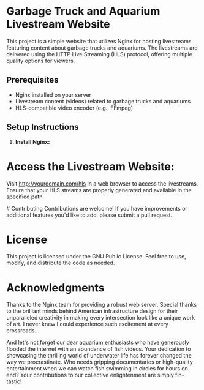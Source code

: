 # Garbage Truck and Aquarium Livestream Website

This project is a simple website that utilizes Nginx for hosting livestreams featuring content about garbage trucks and aquariums. The livestreams are delivered using the HTTP Live Streaming (HLS) protocol, offering multiple quality options for viewers.

## Prerequisites
- Nginx installed on your server
- Livestream content (videos) related to garbage trucks and aquariums
- HLS-compatible video encoder (e.g., FFmpeg)

## Setup Instructions

1. **Install Nginx:**
   


# Access the Livestream Website:
Visit http://yourdomain.com/hls in a web browser to access the livestreams. Ensure that your HLS streams are properly generated and available in the specified path.

# Contributing
Contributions are welcome! If you have improvements or additional features you'd like to add, please submit a pull request.

# License
This project is licensed under the GNU Public License. Feel free to use, modify, and distribute the code as needed.

# Acknowledgments
Thanks to the Nginx team for providing a robust web server.
Special thanks to the brilliant minds behind American infrastructure design for their unparalleled creativity in making every intersection look like a unique work of art. I never knew I could experience such excitement at every crossroads.

And let's not forget our dear aquarium enthusiasts who have generously flooded the internet with an abundance of fish videos. Your dedication to showcasing the thrilling world of underwater life has forever changed the way we procrastinate. Who needs gripping documentaries or high-quality entertainment when we can watch fish swimming in circles for hours on end? Your contributions to our collective enlightenment are simply fin-tastic!